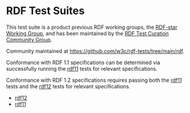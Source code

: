 # RDF Test Suites

This test suite is a product previous RDF working groups, the [RDF-star Working Group](https://www.w3.org/groups/wg/rdf-star/), and has been maintained by the [RDF Test Curation Community Group](https://www.w3.org/community/rdf-tests/).

Community maintained at https://github.com/w3c/rdf-tests/tree/main/rdf.

Conformance with RDF 1.1 specifications can be determined via successfully running the [rdf11](rdf11/) tests for relevant specifications.

Conformance with RDF 1.2 specifications requires passing both the  [rdf11](rdf11/) tests and the  [rdf12](rdf12/) tests for relevant specifications.

* [rdf12](rdf12/)
* [rdf11](rdf11/)
